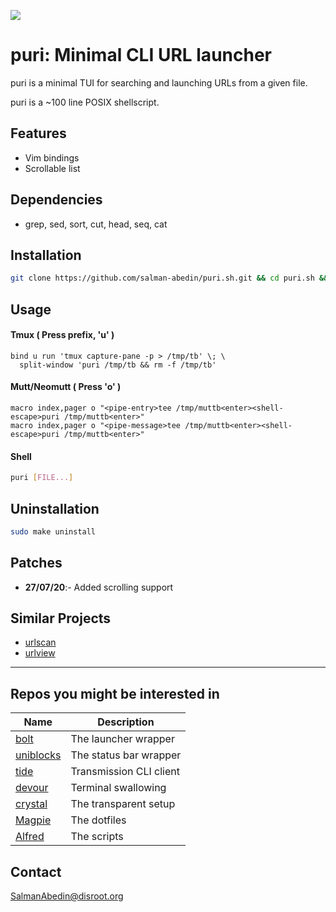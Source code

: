 ![](preview.gif)

# puri: Minimal CLI URL launcher

puri is a minimal TUI for searching and launching URLs from a given file.

puri is a ~100 line POSIX shellscript.

## Features

-  Vim bindings
-  Scrollable list

## Dependencies

-  grep, sed, sort, cut, head, seq, cat

## Installation

```sh
git clone https://github.com/salman-abedin/puri.sh.git && cd puri.sh && sudo make install
```

## Usage

#### Tmux ( Press prefix, 'u' )

```tmux
bind u run 'tmux capture-pane -p > /tmp/tb' \; \
  split-window 'puri /tmp/tb && rm -f /tmp/tb'
```

#### Mutt/Neomutt ( Press 'o' )

```muttrc
macro index,pager o "<pipe-entry>tee /tmp/muttb<enter><shell-escape>puri /tmp/muttb<enter>"
macro index,pager o "<pipe-message>tee /tmp/muttb<enter><shell-escape>puri /tmp/muttb<enter>"
```

#### Shell

```sh
puri [FILE...]
```

## Uninstallation

```sh
sudo make uninstall
```

## Patches

-  **27/07/20**:- Added scrolling support

## Similar Projects

-  [urlscan](https://github.com/firecat53/urlscan)
-  [urlview](https://github.com/sigpipe/urlview)

---

## Repos you might be interested in

| Name                                                    | Description             |
| ------------------------------------------------------- | ----------------------- |
| [bolt](https://github.com/salman-abedin/bolt)           | The launcher wrapper    |
| [uniblocks](https://github.com/salman-abedin/uniblocks) | The status bar wrapper  |
| [tide](https://github.com/salman-abedin/tide)           | Transmission CLI client |
| [devour](https://github.com/salman-abedin/devour)       | Terminal swallowing     |
| [crystal](https://github.com/salman-abedin/crystal)     | The transparent setup   |
| [Magpie](https://github.com/salman-abedin/magpie)       | The dotfiles            |
| [Alfred](https://github.com/salman-abedin/alfred)       | The scripts             |

## Contact

SalmanAbedin@disroot.org
